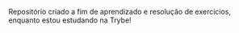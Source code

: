 Repositório criado a fim de aprendizado e resolução de exercicios, enquanto estou estudando na Trybe!
